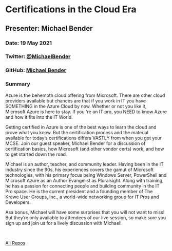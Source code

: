 # Certifications in the Cloud Era

## Presenter: Michael Bender

### Date: 19 May 2021

### Twitter: [@MichaelBender](https://twitter.com/MichaelBender)

### GitHub: [Michael Bender](https://github.com/themichaelbender-ms)

### Summary

Azure is the behemoth cloud offering from Microsoft. There are other cloud providers available but chances are that if you work in IT you have SOMETHING in the Azure Cloud by now. Whether or not you like it, Microsoft Azure is here to stay. If you 're an IT pro, you NEED to know Azure and how it fits into the IT World.

Getting certified in Azure is one of the best ways to learn the cloud and prove what you know. But the certification process and the material available for today’s certifications differs VASTLY from when you got your MCSE. Join our guest speaker, Michael Bender for a discussion of certification basics, how Microsoft (and other vendor certs) work, and how to get started down the road.

Michael is an author, teacher, and community leader. Having been in the IT industry since the 90s, his experiences covers the gamut of Microsoft technologies, with his primary focus being Windows Server, PowerShell and Microsoft Azure as an Author Evangelist as Pluralsight. Along with training, he has a passion for connecting people and building community in the IT Pro space. He is the current president and a founding member of The Krewe User Groups, Inc., a world-wide networking group for IT Pros and Developers.

Asa bonus, Michael will have some surprises that you will not want to miss! But they’re only available to attendees of our live session, so make sure you sign up and join us for a lively discussion with Michael!

&nbsp;
&nbsp;

[All Repos](https://github.com/themichaelbender-ms?tab=repositories)  

